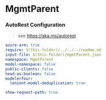 # MgmtParent
### AutoRest Configuration
> see https://aka.ms/autorest

``` yaml
azure-arm: true
require: $(this-folder)/../../../readme.md
input-file: $(this-folder)/mgmtParent.json
namespace: MgmtParent
model-namespace: false
public-clients: false
head-as-boolean: false
modelerfour:
  lenient-model-deduplication: true

show-request-path: true
```
